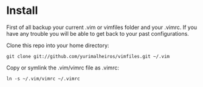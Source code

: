# Install

First of all backup your current .vim or vimfiles folder and your .vimrc. If you have any trouble you will be able to get back to your past configurations.

Clone this repo into your home directory:

```
git clone git://github.com/yurimalheiros/vimfiles.git ~/.vim
```

Copy or symlink the .vim/vimrc file as .vimrc:

```
ln -s ~/.vim/vimrc ~/.vimrc
```

